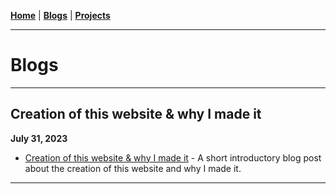 [**Home**](#placeholder_for_index) | [**Blogs**](#placeholder_for_blogs) | [**Projects**](#placeholder_for_projects)

---

# Blogs

---

## Creation of this website & why I made it
**July 31, 2023**  
- [Creation of this website & why I made it](#placeholder_blog_files:blog_about_personal_website-31-07-2023.md) - A short introductory blog post about the creation of this website and why I made it.

---
